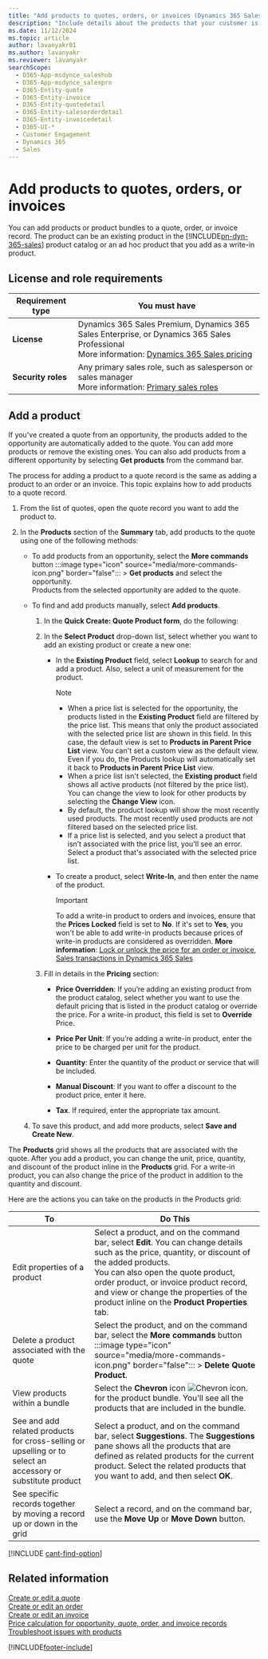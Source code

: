 ```yaml
---
title: "Add products to quotes, orders, or invoices (Dynamics 365 Sales) | MicrosoftDocs"
description: "Include details about the products that your customer is interested in purchasing in your quote, order, or invoice in Dynamics 365 Sales."
ms.date: 11/12/2024
ms.topic: article
author: lavanyakr01
ms.author: lavanyakr
ms.reviewer: lavanyakr
searchScope: 
  - D365-App-msdynce_saleshub
  - D365-App-msdynce_salespro
  - D365-Entity-quote
  - D365-Entity-invoice
  - D365-Entity-quotedetail
  - D365-Entity-salesorderdetail
  - D365-Entity-invoicedetail
  - D365-UI-*
  - Customer Engagement
  - Dynamics 365
  - Sales
---
```

# Add products to quotes, orders, or invoices

You can add products or product bundles to a quote, order, or invoice record. The product can be an existing product in the [!INCLUDE[pn-dyn-365-sales](../includes/pn-dyn-365-sales.md)] product catalog or an ad hoc product that you add as a write-in product. 

## License and role requirements
| Requirement type | You must have |  
|-----------------------|---------|
| **License** | Dynamics 365 Sales Premium, Dynamics 365 Sales Enterprise, or Dynamics 365 Sales Professional <br>More information: [Dynamics 365 Sales pricing](https://dynamics.microsoft.com/sales/pricing/) |
| **Security roles** | Any primary sales role, such as salesperson or sales manager<br>  More information: [Primary sales roles](security-roles-for-sales.md#primary-sales-roles)|



## Add a product

If you've created a quote from an opportunity, the products added to the opportunity are automatically added to the quote. You can add more products or remove the existing ones. You can also add products from a different opportunity by selecting **Get products** from the command bar.

The process for adding a product to a quote record is the same as adding a product to an order or an invoice. This topic explains how to add products to a quote record.

1. From the list of quotes, open the quote record you want to add the product to. 

2. In the **Products** section of the **Summary** tab, add products to the quote using one of the following methods:
    - To add products from an opportunity, select the **More commands** button :::image type="icon" source="media/more-commands-icon.png" border="false"::: > **Get products** and select the opportunity.  
       Products from the selected opportunity are added to the quote.
  
    - To find and add products manually, select **Add products**.

        1. In the **Quick Create: Quote Product form**, do the following: 
    
        1.	In the **Select Product** drop-down list, select whether you want to add an existing product or create a new one:
    
            - In the **Existing Product** field, select **Lookup** to search for and add a product. Also, select a unit of measurement for the product.
    
              > [!NOTE]
              > - When a price list is selected for the opportunity, the products listed in the **Existing Product** field are filtered by the price list. This means that only the product associated with the selected price list are shown in this field. In this case, the default view is set to **Products in Parent Price List** view. You can't set a custom view as the default view. Even if you do, the Products lookup will automatically set it back to **Products in Parent Price List** view.
              > - When a price list isn't selected, the **Existing product** field shows all active products (not filtered by the price list). You can change the view to look for other products by selecting the **Change View** icon. 
              > - By default, the product lookup will show the most recently used products. The most recently used products are not filtered based on the selected price list. 
              > - If a price list is selected, and you select a product that isn’t associated with the price list, you'll see an error. Select a product that's associated with the selected price list.
    
            - To create a product, select **Write-In**, and then enter the name of the product. 
              > [!IMPORTANT]
              > To add a write-in product to orders and invoices, ensure that the **Prices Locked** field is set to **No**. If it's set to **Yes**, you won't be able to add write-in products because prices of write-in products are considered as overridden. **More information**: [Lock or unlock the price for an order or invoice](lock-unlock-price-order-invoice.md), [Sales transactions in Dynamics 365 Sales](sales-transactions.md)  
              
    
        2.	Fill in details in the **Pricing** section:
    
            - **Price Overridden**: If you’re adding an existing product from the product catalog, select whether you want to use the default pricing that is listed in the product catalog or override the price. For a write-in product, this field is set to **Override** Price. 
    
            - **Price Per Unit**: If you’re adding a write-in product, enter the price to be charged per unit for the product.
    
            - **Quantity**: Enter the quantity of the product or service that will be included. 
    
            - **Manual Discount**: If you want to offer a discount to the product price, enter it here. 
    
            - **Tax**. If required, enter the appropriate tax amount. 
    
    4. To save this product, and add more products, select **Save and Create New**.

The **Products** grid shows all the products that are associated with the quote. After you add a product, you can change the unit, price, quantity, and discount of the product inline in the **Products** grid. For a write-in product, you can also change the price of the product in addition to the quantity and discount. 

Here are the actions you can take on the products in the Products grid:

|To                                    |Do This                                                           |
|--------------------------------------|------------------------------------------------------------------|
|Edit properties of a product  |Select a product, and on the command bar, select **Edit**. You can change details such as the price, quantity, or discount of the added products. <br/> You can also open the quote product, order product, or invoice product record, and view or change the properties of the product inline on the **Product Properties** tab. |
|Delete a product associated with the quote |Select the product, and on the command bar, select the **More commands** button :::image type="icon" source="media/more-commands-icon.png" border="false"::: > **Delete Quote Product**. |
|View products within a bundle | Select the **Chevron** icon ![Chevron icon.](media/chevron-icon.png "Chevron icon") for the product bundle. You’ll see all the products that are included in the bundle. |
|See and add related products for cross-selling or upselling or to select an accessory or substitute product | Select a product, and on the command bar, select **Suggestions**. The **Suggestions** pane shows all the products that are defined as related products for the current product. Select the related products that you want to add, and then select **OK**. |
|See specific records together by moving a record up or down in the grid | Select a record, and on the command bar, use the **Move Up** or **Move Down** button. |

[!INCLUDE [cant-find-option](../includes/cant-find-option.md)]

## Related information  
 [Create or edit a quote](../sales-enterprise/create-edit-quote-sales.md)  
 [Create or edit an order](../sales-enterprise/create-edit-order-sales.md)  
 [Create or edit an invoice](../sales-enterprise/create-edit-invoice-sales.md)  
 [Price calculation for opportunity, quote, order, and invoice records](price-calculation-opportunity-quote-order-invoice-records.md)   
[Troubleshoot issues with products](/troubleshoot/dynamics-365/sales/troubleshoot-products-issues)


[!INCLUDE[footer-include](../includes/footer-banner.md)]

